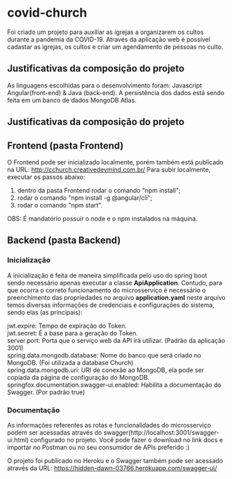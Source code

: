 # covid-church

Foi criado um projeto para auxiliar as igrejas a organizarem os cultos durante a pandemia da COVID-19. Através da aplicação web é possível cadastar as igrejas, os cultos e criar um agendamento de pessoas no culto.

## Justificativas da composição do projeto

As linguagens escolhidas para o desenvolvimento foram: Javascript Angular(front-end) & Java (back-end).
A persistência dos dados está sendo feita em um banco de dados MongoDB Atlas.

## Justificativas da composição do projeto

## Frontend (pasta Frontend)

O Frontend pode ser inicializado localmente, porém também está publicado na URL: http://cchurch.creativedevmind.com.br/
Para subir localmente, executar os passos abaixo:

1) dentro da pasta Frontend rodar o comando "npm install";
2) rodar o comando "npm install -g @angular/cli";
3) rodar o comando "npm start".

OBS: É mandatório possuir o node e o npm instalados na máquina.

## Backend (pasta Backend)

### Inicialização

A inicialização é feita de maneira simplificada pelo uso do spring boot sendo necessário apenas executar a classe **ApiApplication**. Contudo, para que ocorra o correto funcionamento do microsserviço é necessário o preenchimento das propriedades no arquivo **application.yaml** neste arquivo temos diversas informações de credenciais e configurações do sistema, sendo elas (as principais):<br/>

jwt.expire: Tempo de expiração do Token. <br/>
jwt.secret: É a base para a geração do Token. <br/>
server.port: Porta que o serviço web da API irá utilizar. (Padrão da aplicação 3001) <br/>
spring.data.mongodb.database: Nome do banco que será criado no MongoDB. (Foi utilizada a database Church) <br/> 
spring.data.mongodb.uri: URI de conexão ao MongoDB, ela pode ser copiada da página de configuração do MongoDB. <br/> 
springfox.documentation.swagger-ui.enabled: Habilita a documentação do Swagger. (Por padrão true) <br/>

### Documentação
As informações referentes as rotas e funcionalidades do microsserviço podem ser acessadas através do swagger(http://localhost:3001/swagger-ui.html) configurado no projeto. Você pode fazer o download no link docs e importar no Postman ou no seu consumidor de APIs preferido :)

O projeto foi publicado no Heroku e o Swagger também pode ser acessado através da URL: https://hidden-dawn-03766.herokuapp.com/swagger-ui/
